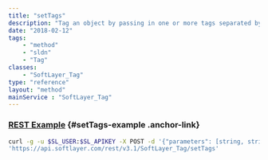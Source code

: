 ```yaml
---
title: "setTags"
description: "Tag an object by passing in one or more tags separated by a comma. Tag references are cleared out every time this method is called. If your object is already tagged you will need to pass the current tags along with any new ones. To remove all tag references pass an empty string. To remove one or more tags omit them from the tag list. The characters permitted are A-Z, 0-9, whitespace, _ (underscore), - (hypen), . (period), and : (colon). All other characters will be stripped away. You must pass 3 string arguments into this method or you will receive an exception. "
date: "2018-02-12"
tags:
    - "method"
    - "sldn"
    - "Tag"
classes:
    - "SoftLayer_Tag"
type: "reference"
layout: "method"
mainService : "SoftLayer_Tag"
---
```


### [REST Example](#setTags-example) <a href="/article/rest/"><i class="fas fa-question"></i></a> {#setTags-example .anchor-link} 
```bash
curl -g -u $SL_USER:$SL_APIKEY -X POST -d '{"parameters": [string, string, int]}' \
'https://api.softlayer.com/rest/v3.1/SoftLayer_Tag/setTags'
```
